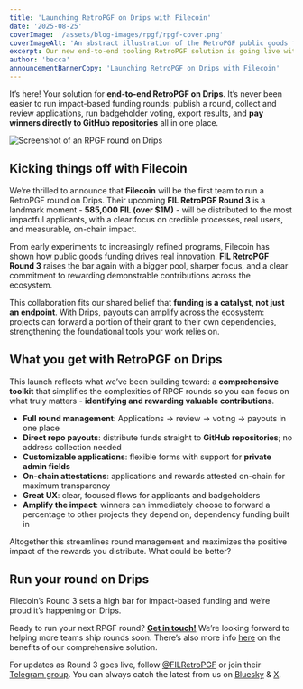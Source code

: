 ```yaml
---
title: 'Launching RetroPGF on Drips with Filecoin'
date: '2025-08-25'
coverImage: '/assets/blog-images/rpgf/rpgf-cover.png'
coverImageAlt: 'An abstract illustration of the RetroPGF public goods funding mechanism.'
excerpt: Our new end-to-end tooling RetroPGF solution is going live with Filecoin's largest round to date.
author: 'becca'
announcementBannerCopy: 'Launching RetroPGF on Drips with Filecoin'
---
```


It’s here\! Your solution for **end-to-end RetroPGF on Drips**. It’s never been easier to run impact-based funding rounds: publish a round, collect and review applications, run badgeholder voting, export results, and **pay winners directly to GitHub repositories** all in one place.

![Screenshot of an RPGF round on Drips](/assets/blog-images/rpgf/rpgf-home.png)

## **Kicking things off with Filecoin**

We’re thrilled to announce that **Filecoin** will be the first team to run a RetroPGF round on Drips. Their upcoming **FIL RetroPGF Round 3** is a landmark moment \- **585,000 FIL (over $1M)** \- will be distributed to the most impactful applicants, with a clear focus on credible processes, real users, and measurable, on-chain impact.

From early experiments to increasingly refined programs, Filecoin has shown how public goods funding drives real innovation. **FIL RetroPGF Round 3** raises the bar again with a bigger pool, sharper focus, and a clear commitment to rewarding demonstrable contributions across the ecosystem.

This collaboration fits our shared belief that **funding is a catalyst, not just an endpoint**. With Drips, payouts can amplify across the ecosystem: projects can forward a portion of their grant to their own dependencies, strengthening the foundational tools your work relies on.

## **What you get with RetroPGF on Drips**

This launch reflects what we’ve been building toward: a **comprehensive toolkit** that simplifies the complexities of RPGF rounds so you can focus on what truly matters \- **identifying and rewarding valuable contributions**.

- **Full round management**: Applications → review → voting → payouts in one place
- **Direct repo payouts**: distribute funds straight to **GitHub repositories**; no address collection needed
- **Customizable applications**: flexible forms with support for **private admin fields**
- **On-chain attestations**: applications and rewards attested on-chain for maximum transparency
- **Great UX**: clear, focused flows for applicants and badgeholders
- **Amplify the impact**: winners can immediately choose to forward a percentage to other projects they depend on, dependency funding built in

Altogether this streamlines round management and maximizes the positive impact of the rewards you distribute. What could be better?

## **Run your round on Drips**

Filecoin’s Round 3 sets a high bar for impact-based funding and we’re proud it’s happening on Drips.

Ready to run your next RPGF round? [**Get in touch\!**](https://drips-network.notion.site/1e4c52c9599781b5a0aeca3e8eb1b3e4%20) We’re looking forward to helping more teams ship rounds soon. There’s also more info [here](https://www.drips.network/solutions/retro-pgf%20) on the benefits of our comprehensive solution.

For updates as Round 3 goes live, follow [@FILRetroPGF](https://x.com/FILRetroPGF) or join their [Telegram group](https://t.me/+haan_QdnllYyZmE1). You can always catch the latest from us on [Bluesky](https://bsky.app/profile/drips.network%20) & [X](https://x.com/dripsnetwork).
